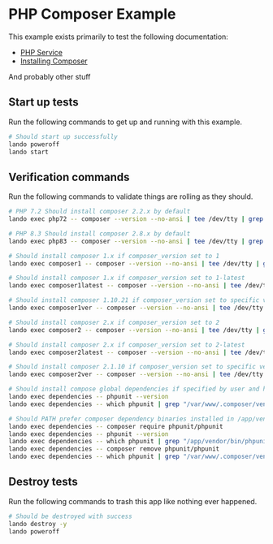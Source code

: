 # PHP Composer Example

This example exists primarily to test the following documentation:

* [PHP Service](https://docs.lando.dev/config/php.html)
* [Installing Composer](https://docs.lando.dev/config/php.html#installing-composer)

And probably other stuff

## Start up tests

Run the following commands to get up and running with this example.

```bash
# Should start up successfully
lando poweroff
lando start
```

## Verification commands

Run the following commands to validate things are rolling as they should.

```bash
# PHP 7.2 Should install composer 2.2.x by default
lando exec php72 -- composer --version --no-ansi | tee /dev/tty | grep -q "Composer version 2.2."

# PHP 8.3 Should install composer 2.8.x by default
lando exec php83 -- composer --version --no-ansi | tee /dev/tty | grep -q "Composer version 2.8."

# Should install composer 1.x if composer_version set to 1
lando exec composer1 -- composer --version --no-ansi | tee /dev/tty | grep -q "Composer version 1."

# Should install composer 1.x if composer_version set to 1-latest
lando exec composer1latest -- composer --version --no-ansi | tee /dev/tty | grep -q "Composer version 1."

# Should install composer 1.10.21 if composer_version set to specific version
lando exec composer1ver -- composer --version --no-ansi | tee /dev/tty | grep -q "Composer version 1.10.21"

# Should install composer 2.x if composer_version set to 2
lando exec composer2 -- composer --version --no-ansi | tee /dev/tty | grep -q "Composer version 2."

# Should install composer 2.x if composer_version set to 2-latest
lando exec composer2latest -- composer --version --no-ansi | tee /dev/tty | grep -q "Composer version 2."

# Should install composer 2.1.10 if composer_version set to specific version
lando exec composer2ver -- composer --version --no-ansi | tee /dev/tty | grep -q "Composer version 2.1.10"

# Should install compose global dependencies if specified by user and have them available in PATH
lando exec dependencies -- phpunit --version
lando exec dependencies -- which phpunit | grep "/var/www/.composer/vendor/bin/phpunit"

# Should PATH prefer composer dependency binaries installed in /app/vendor over global ones
lando exec dependencies -- composer require phpunit/phpunit
lando exec dependencies -- phpunit --version
lando exec dependencies -- which phpunit | grep "/app/vendor/bin/phpunit"
lando exec dependencies -- composer remove phpunit/phpunit
lando exec dependencies -- which phpunit | grep "/var/www/.composer/vendor/bin/phpunit"
```

## Destroy tests

Run the following commands to trash this app like nothing ever happened.

```bash
# Should be destroyed with success
lando destroy -y
lando poweroff
```
